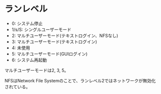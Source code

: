 # ランレベル

- 0: システム停止
- 1/s/S: シングルユーザーモード
- 2: マルチユーザーモード(テキストログイン、NFSなし)
- 3: マルチユーザーモード(テキストログイン)
- 4: 未使用
- 5: マルチユーザーモード(GUIログイン)
- 6: システム再起動

マルチユーザーモードは2, 3, 5。

NFSはNetwork File Systemのことで、ランレベル2ではネットワークが無効化されている。

